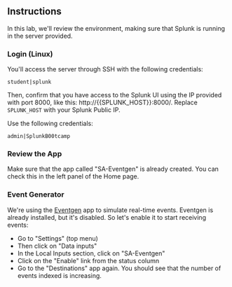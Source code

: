 
## Instructions

In this lab, we'll review the environment, making sure that Splunk is running in the server provided. 

### Login (Linux)
You'll access the server through SSH with the following credentials:

```
student|splunk
```

Then, confirm that you have access to the Splunk UI using the IP provided with port 8000, like this: http://{{SPLUNK_HOST}}:8000/. Replace `SPLUNK_HOST` with your Splunk Public IP.

Use the following credentials:

```
admin|SplunkB00tcamp
```

### Review the App
Make sure that the app called "SA-Eventgen" is already created. You can check this in the left panel of the Home page.

### Event Generator
We're using the [Eventgen](https://splunkbase.splunk.com/app/1924/) app to simulate real-time events. Eventgen is already installed, but it's disabled. So let's enable it to start receiving events:

- Go to "Settings" (top menu)
- Then click on "Data inputs"
- In the Local Inputs section, click on "SA-Eventgen"
- Click on the "Enable" link from the status column
- Go to the "Destinations" app again. You should see that the number of events indexed is increasing.
